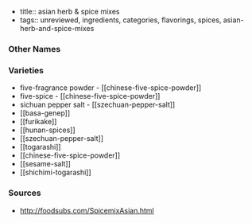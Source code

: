 - title:: asian herb & spice mixes
- tags:: unreviewed, ingredients, categories, flavorings, spices, asian-herb-and-spice-mixes


### Other Names


### Varieties

* five-fragrance powder - [[chinese-five-spice-powder]]
* five-spice - [[chinese-five-spice-powder]]
* sichuan pepper salt - [[szechuan-pepper-salt]]
* [[basa-genep]]
* [[furikake]]
* [[hunan-spices]]
* [[szechuan-pepper-salt]]
* [[togarashi]]
* [[chinese-five-spice-powder]]
* [[sesame-salt]]
* [[shichimi-togarashi]]

### Sources
* http://foodsubs.com/SpicemixAsian.html
